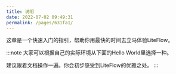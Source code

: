 ```yaml
---
title: 说明
date: 2022-07-02 09:49:31
permalink: /pages/631fa1/
---
```


这章是一个快速入门的指引，帮助你用最快的时间去立马体验LiteFlow。

:::note
大家可以根据自己的实际环境从下面的Hello World里选择一种。

建议跟着文档操作一遍。你会初步感受到LiteFlow的优雅之处。
:::